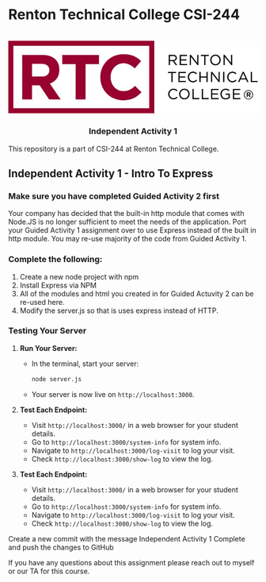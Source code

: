 # Renton Technical College CSI-244
<br />    

<div align="center">  
    <img src="logo.jpg" alt="Logo">
    <h3 align="center">Independent Activity 1</h3>
</div>

This repository is a part of CSI-244 at Renton Technical College.

## Independent Activity 1 - Intro To Express

### Make sure you have completed Guided Activity 2 first

Your company has decided that the built-in http module that comes with Node.JS is no longer sufficient to meet the needs of the application. Port your Guided Activity 1 assignment over to use Express instead of the built in http module. You may re-use majority of the code from Guided Activity 1. 

### Complete the following:

1. Create a new node project with npm
2. Install Express via NPM
3. All of the modules and html you created in for Guided Actuvity 2 can be re-used here.
4. Modify the server.js so that is uses express instead of HTTP.

### Testing Your Server

1. **Run Your Server:**
   - In the terminal, start your server:
     ```bash
     node server.js
     ```
   - Your server is now live on `http://localhost:3000`.

2. **Test Each Endpoint:**
   - Visit `http://localhost:3000/` in a web browser for your student details.
   - Go to `http://localhost:3000/system-info` for system info.
   - Navigate to `http://localhost:3000/log-visit` to log your visit.
   - Check `http://localhost:3000/show-log` to view the log.

3. **Test Each Endpoint:**
   - Visit `http://localhost:3000/` in a web browser for your student details.
   - Go to `http://localhost:3000/system-info` for system info.
   - Navigate to `http://localhost:3000/log-visit` to log your visit.
   - Check `http://localhost:3000/show-log` to view the log.

Create a new commit with the message Independent Activity 1 Complete and push the changes to GitHub


If you have any questions about this assignment please reach out to myself or our TA for this course.
